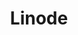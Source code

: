 ---
title: Linode
menu:
  product_pharmer_0.2.0:
    identifier: linode
    name: Linode
    weight: 5
left_menu: product_pharmer_0.2.0 
---